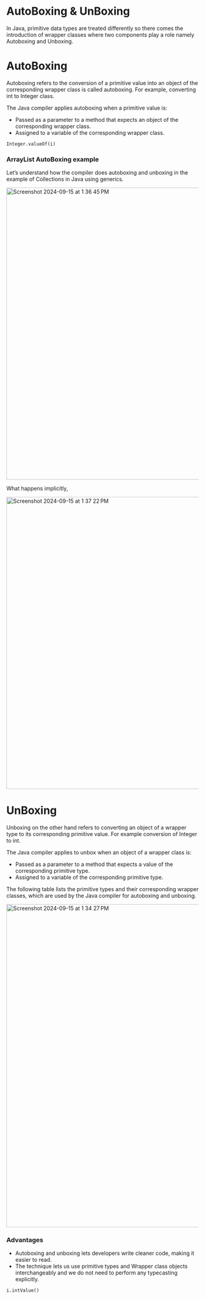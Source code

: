 # AutoBoxing & UnBoxing
In Java, primitive data types are treated differently so there comes the introduction of wrapper classes where two components play a role 
namely Autoboxing and Unboxing. 

# AutoBoxing
Autoboxing refers to the conversion of a primitive value into an object of the corresponding wrapper class 
is called autoboxing. For example, converting int to Integer class. 

The Java compiler applies autoboxing when a primitive value is: 
- Passed as a parameter to a method that expects an object of the corresponding wrapper class.
- Assigned to a variable of the corresponding wrapper class.

```
Integer.valueOf(i)
```

### ArrayList AutoBoxing example

Let’s understand how the compiler does autoboxing and unboxing in the example of Collections in Java using generics.

<img width="763" alt="Screenshot 2024-09-15 at 1 36 45 PM" src="https://github.com/user-attachments/assets/d4d33ccc-d9e8-4272-b309-32b4fc1e4385">

What happens implicitly,

<img width="763" alt="Screenshot 2024-09-15 at 1 37 22 PM" src="https://github.com/user-attachments/assets/ba389827-b377-4e7b-b29e-63f891132949">

# UnBoxing
Unboxing on the other hand refers to converting an object of a wrapper type to its corresponding primitive value. 
For example conversion of Integer to int. 

The Java compiler applies to unbox when an object of a wrapper class is: 
- Passed as a parameter to a method that expects a value of the corresponding primitive type.
- Assigned to a variable of the corresponding primitive type.

The following table lists the primitive types and their corresponding wrapper classes, which are used by the Java compiler for autoboxing 
and unboxing.

<img width="844" alt="Screenshot 2024-09-15 at 1 34 27 PM" src="https://github.com/user-attachments/assets/98093503-00bd-427f-a187-8561deba51d9">

### Advantages
- Autoboxing and unboxing lets developers write cleaner code, making it easier to read.
- The technique lets us use primitive types and Wrapper class objects interchangeably and we do not need to perform any typecasting
  explicitly.

```
i.intValue()
```
